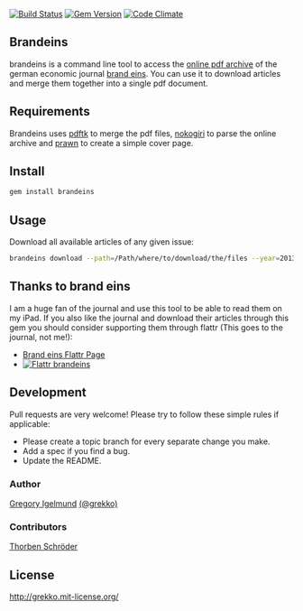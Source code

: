 [![Build Status](https://secure.travis-ci.org/guard/guard.png?branch=master)](http://travis-ci.org/grekko/brandeins) [![Gem Version](https://badge.fury.io/rb/brandeins.png)](http://badge.fury.io/rb/brandeins) [![Code Climate](https://codeclimate.com/badge.png)](https://codeclimate.com/github/grekko/brandeins)

Brandeins
--------

brandeins is a command line tool to access the [online pdf archive](http://www.brandeins.de/archiv.html) of the german economic journal [brand eins](http://www.brandeins.de/). You can use it to download articles and merge them together into a single pdf document.


Requirements
--------
Brandeins uses [pdftk](http://www.pdflabs.com/tools/pdftk-the-pdf-toolkit/) to merge the pdf files, [nokogiri](https://github.com/sparklemotion/nokogiri) to parse the online archive and [prawn](https://github.com/prawnpdf/prawn) to create a simple cover page.


Install
--------

```bash
gem install brandeins
```


Usage
--------
Download all available articles of any given issue:

```bash
brandeins download --path=/Path/where/to/download/the/files --year=2013 --month=12
```


Thanks to brand eins
--------
I am a huge fan of the journal and use this tool to be able to read them on my iPad. If you also like the journal and download their articles through this gem you should consider supporting them through flattr (This goes to the journal, not me!):

* [Brand eins Flattr Page](http://flattr.com/profile/brandeins)
* [![Flattr brandeins](http://api.flattr.com/button/flattr-badge-large.png)](http://flattr.com/thing/1175113/brandeins)



Development
--------
Pull requests are very welcome! Please try to follow these simple rules if applicable:
- Please create a topic branch for every separate change you make.
- Add a spec if you find a bug.
- Update the README.


### Author
[Gregory Igelmund](https://github.com/grekko) [(@grekko)](https://twitter.com/grekko)


### Contributors
[Thorben Schröder](https://github.com/walski)


License
-------
http://grekko.mit-license.org/
